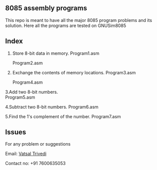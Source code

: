 8085 assembly programs
------------------------
This repo is meant to have all the major 8085 program problems and its solution.
Here all the programs are tested on GNUSim8085 


Index
-----------
1. Store 8-bit data in memory.
	Program1.asm
	
	Program2.asm

2. Exchange the contents of memory locations.
	Program3.asm
	
	Program4.asm

3.Add two 8-bit numbers.	
	Program5.asm

4.Subtract two 8-bit numbers.
	Program6.asm

5.Find the 1's complement of the number.
	Program7.asm



Issues
-------------
For any problem or suggestions

Email: [Vatsal Trivedi](trivedivatsal005@gmail.com)

Contact no: +91 7600635053
